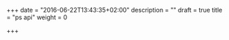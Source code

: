 +++
date = "2016-06-22T13:43:35+02:00"
description = ""
draft = true
title = "ps api"
weight = 0

+++

